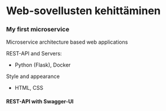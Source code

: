 # Web-sovellusten kehittäminen

### My first microservice
Microservice architecture based web applications

REST-API and Servers:
- Python (Flask), Docker

Style and appearance
- HTML, CSS


#### REST-API with Swagger-UI




